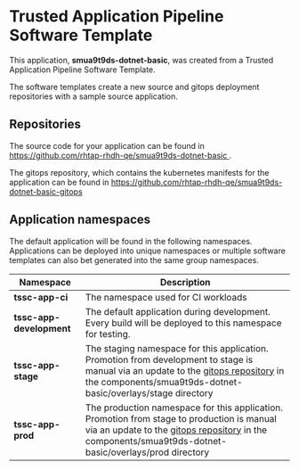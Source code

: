 # Trusted Application Pipeline Software Template

This application, **smua9t9ds-dotnet-basic**, was created from a Trusted Application Pipeline Software Template.

The software templates create a new source and gitops deployment repositories with a sample source application. 

## Repositories

The source code for your application can be found in [https://github.com/rhtap-rhdh-qe/smua9t9ds-dotnet-basic ](https://github.com/rhtap-rhdh-qe/smua9t9ds-dotnet-basic ).
 
The gitops repository, which contains the kubernetes manifests for the application can be found in 
[https://github.com/rhtap-rhdh-qe/smua9t9ds-dotnet-basic-gitops ](https://github.com/rhtap-rhdh-qe/smua9t9ds-dotnet-basic-gitops ) 

## Application namespaces 

The default application will be found in the following namespaces. Applications can be deployed into unique namespaces or multiple software templates can also bet generated into the same group namespaces.  

|  Namespace   |  Description   |  
| -------- | -------- |
| **tssc-app-ci** | The namespace used for CI workloads |
| **tssc-app-development** | The default application during development. Every build will be deployed to this namespace for testing. |
| **tssc-app-stage** | The staging namespace for this application. Promotion from development to stage is manual via an update to the [gitops repository](https://github.com/rhtap-rhdh-qe/smua9t9ds-dotnet-basic-gitops ) in the components/smua9t9ds-dotnet-basic/overlays/stage directory |
| **tssc-app-prod** | The production namespace for this application. Promotion from stage to production is manual via an update to the [gitops repository](https://github.com/rhtap-rhdh-qe/smua9t9ds-dotnet-basic-gitops ) in the components/smua9t9ds-dotnet-basic/overlays/prod directory |